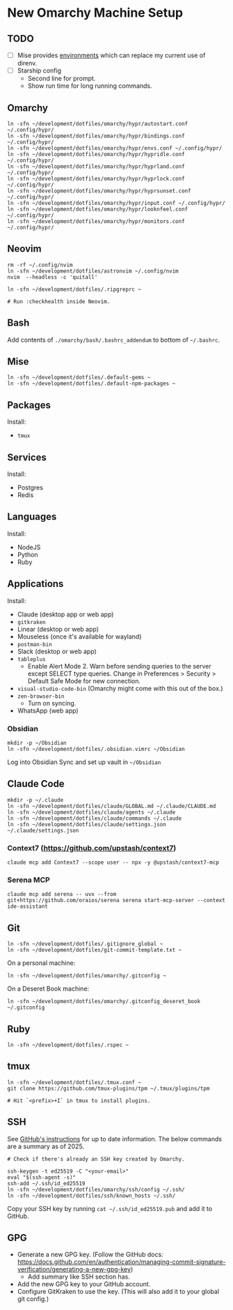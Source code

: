 # New Omarchy Machine Setup

## TODO
- [ ] Mise provides [environments](https://mise.jdx.dev/environments/) which can
replace my current use of direnv.
- [ ] Starship config
  - Second line for prompt.
  - Show run time for long running commands.

## Omarchy
```
ln -sfn ~/development/dotfiles/omarchy/hypr/autostart.conf ~/.config/hypr/
ln -sfn ~/development/dotfiles/omarchy/hypr/bindings.conf ~/.config/hypr/
ln -sfn ~/development/dotfiles/omarchy/hypr/envs.conf ~/.config/hypr/
ln -sfn ~/development/dotfiles/omarchy/hypr/hypridle.conf ~/.config/hypr/
ln -sfn ~/development/dotfiles/omarchy/hypr/hyprland.conf ~/.config/hypr/
ln -sfn ~/development/dotfiles/omarchy/hypr/hyprlock.conf ~/.config/hypr/
ln -sfn ~/development/dotfiles/omarchy/hypr/hyprsunset.conf ~/.config/hypr/
ln -sfn ~/development/dotfiles/omarchy/hypr/input.conf ~/.config/hypr/
ln -sfn ~/development/dotfiles/omarchy/hypr/looknfeel.conf ~/.config/hypr/
ln -sfn ~/development/dotfiles/omarchy/hypr/monitors.conf ~/.config/hypr/
```

## Neovim
```
rm -rf ~/.config/nvim
ln -sfn ~/development/dotfiles/astronvim ~/.config/nvim
nvim  --headless -c 'quitall'

ln -sfn ~/development/dotfiles/.ripgreprc ~

# Run :checkhealth inside Neovim.
```

## Bash
Add contents of `./omarchy/bash/.bashrc_addendum` to bottom of `~/.bashrc`.

## Mise
```
ln -sfn ~/development/dotfiles/.default-gems ~
ln -sfn ~/development/dotfiles/.default-npm-packages ~
```

## Packages
Install:
- `tmux`

## Services
Install:
- Postgres
- Redis

## Languages
Install:
- NodeJS
- Python
- Ruby

## Applications
Install:
- Claude (desktop app or web app)
- `gitkraken`
- Linear (desktop or web app)
- Mouseless (once it's available for wayland)
- `postman-bin`
- Slack (desktop or web app)
- `tableplus`
  - Enable Alert Mode 2. Warn before sending queries to the server except SELECT type queries. Change in Preferences > Security > Default Safe Mode for new connection.
- `visual-studio-code-bin` (Omarchy might come with this out of the box.)
- `zen-browser-bin`
  - Turn on syncing.
- WhatsApp (web app)

### Obsidian
```
mkdir -p ~/Obsidian
ln -sfn ~/development/dotfiles/.obsidian.vimrc ~/Obsidian
```

Log into Obsidian Sync and set up vault in `~/Obsidian`

## Claude Code
```
mkdir -p ~/.claude
ln -sfn ~/development/dotfiles/claude/GLOBAL.md ~/.claude/CLAUDE.md
ln -sfn ~/development/dotfiles/claude/agents ~/.claude
ln -sfn ~/development/dotfiles/claude/commands ~/.claude
ln -sfn ~/development/dotfiles/claude/settings.json ~/.claude/settings.json
```

### Context7 (https://github.com/upstash/context7)
```
claude mcp add Context7 --scope user -- npx -y @upstash/context7-mcp
```

### Serena MCP
```
claude mcp add serena -- uvx --from git+https://github.com/oraios/serena serena start-mcp-server --context ide-assistant
```

## Git
```
ln -sfn ~/development/dotfiles/.gitignore_global ~
ln -sfn ~/development/dotfiles/git-commit-template.txt ~
```

On a personal machine:
```
ln -sfn ~/development/dotfiles/omarchy/.gitconfig ~
```

On a Deseret Book machine:
```
ln -sfn ~/development/dotfiles/omarchy/.gitconfig_deseret_book ~/.gitconfig
```

## Ruby
```
ln -sfn ~/development/dotfiles/.rspec ~
```

## tmux
```
ln -sfn ~/development/dotfiles/.tmux.conf ~
git clone https://github.com/tmux-plugins/tpm ~/.tmux/plugins/tpm

# Hit `<prefix>+I` in tmux to install plugins.
```

## SSH
See [GitHub's instructions](https://docs.github.com/en/authentication/connecting-to-github-with-ssh/generating-a-new-ssh-key-and-adding-it-to-the-ssh-agent)
for up to date information. The below commands are a summary as of 2025.
```
# Check if there's already an SSH key created by Omarchy.

ssh-keygen -t ed25519 -C "<your-email>"
eval "$(ssh-agent -s)"
ssh-add ~/.ssh/id_ed25519
ln -sfn ~/development/dotfiles/omarchy/ssh/config ~/.ssh/
ln -sfn ~/development/dotfiles/ssh/known_hosts ~/.ssh/
```

Copy your SSH key by running `cat ~/.ssh/id_ed25519.pub` and add it to GitHub.

## GPG
- Generate a new GPG key. (Follow the GitHub docs: https://docs.github.com/en/authentication/managing-commit-signature-verification/generating-a-new-gpg-key)
  - Add summary like SSH section has.
- Add the new GPG key to your GitHub account.
- Configure GitKraken to use the key. (This will also add it to your global git config.)
